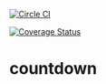 [![Circle CI](https://circleci.com/gh/ludoblues/countdown.svg?style=svg)](https://circleci.com/gh/ludoblues/countdown)

[![Coverage Status](https://coveralls.io/repos/ludoblues/countdown/badge.svg?branch=master&service=github)](https://coveralls.io/github/ludoblues/countdown?branch=master)

# countdown
